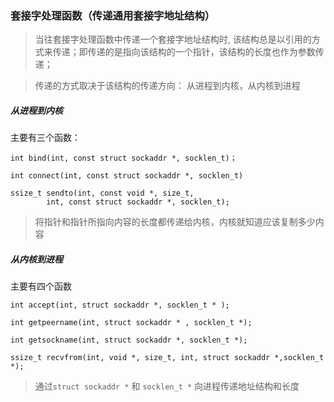### 套接字处理函数（传递通用套接字地址结构）

> 当往套接字处理函数中传递一个套接字地址结构时, 该结构总是以引用的方式来传递；即传递的是指向该结构的一个指针，该结构的长度也作为参数传递；

> 传递的方式取决于该结构的传递方向： 从进程到内核，从内核到进程

##### 从进程到内核 
主要有三个函数：
```
int	bind(int, const struct sockaddr *, socklen_t)；

int	connect(int, const struct sockaddr *, socklen_t)

ssize_t	sendto(int, const void *, size_t,
		int, const struct sockaddr *, socklen_t);

```
> 将指针和指针所指向内容的长度都传递给内核，内核就知道应该复制多少内容

##### 从内核到进程

主要有四个函数

```
int	accept(int, struct sockaddr *, socklen_t * );

int	getpeername(int, struct sockaddr * , socklen_t *);

int	getsockname(int, struct sockaddr *, socklen_t *);
		
ssize_t	recvfrom(int, void *, size_t, int, struct sockaddr *,socklen_t *);

```
> 通过`struct sockaddr *` 和 `socklen_t *` 向进程传递地址结构和长度